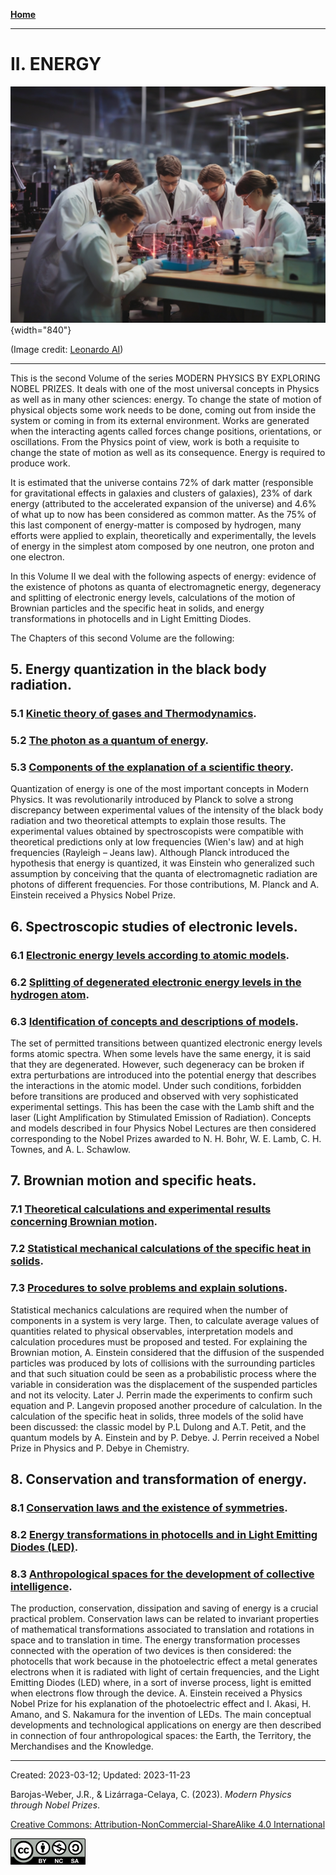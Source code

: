 [**Home**](../index.md)

***

# II.  ENERGY

![Energy](../figs/Leonardo_Diffusion_Energy.jpg){width="840"}

(Image credit: [Leonardo AI](https://leonardo.ai/))

***

This is the second Volume of the series MODERN PHYSICS BY EXPLORING NOBEL PRIZES. It deals with one of the most universal concepts in Physics as well as in many other sciences: energy. To change the state of motion of physical objects some work needs to be done, coming out from inside the system or coming in from its external environment. Works are generated when the interacting agents called forces change positions, orientations, or oscillations. From the Physics point of view, work is both a requisite to change the state of motion as well as its consequence. Energy is required to produce work.

It is estimated that the universe contains 72% of dark matter (responsible for gravitational effects in galaxies and clusters of galaxies), 23% of dark energy (attributed to the accelerated expansion of the universe) and 4.6% of what up to now has been considered as common matter. As the 75% of this last component of energy-matter is composed by hydrogen, many efforts were applied to explain, theoretically and experimentally, the levels of energy in the simplest atom composed by one neutron, one proton and one electron.

In this Volume II we deal with the following aspects of energy: evidence of the existence of photons as quanta of electromagnetic energy, degeneracy and splitting of electronic energy levels, calculations of the motion of Brownian particles and the specific heat in solids, and energy transformations in photocells and in Light Emitting Diodes.

The Chapters of this second Volume are the following:

## 5.  Energy quantization in the black body radiation.  

### 5.1	[Kinetic theory of gases and Thermodynamics](vol-II-chap-5-sect-1.md).
### 5.2	[The photon as a quantum of energy](vol-II-chap-5-sect-2.md).
### 5.3	[Components of the explanation of a scientific theory](vol-II-chap-5-sect-3.md).

Quantization of energy is one of the most important concepts in Modern Physics. It was revolutionarily introduced by Planck to solve a strong discrepancy between experimental values of the intensity of the black body radiation and two theoretical attempts to explain those results. The experimental values obtained by spectroscopists were compatible with theoretical predictions only at low frequencies (Wien's law) and at high frequencies (Rayleigh – Jeans law). Although Planck introduced the hypothesis that energy is quantized, it was Einstein who generalized such assumption by conceiving that the quanta of electromagnetic radiation are photons of different frequencies. For those contributions, M. Planck and A. Einstein received a Physics Nobel Prize.

## 6.	Spectroscopic studies of electronic levels.

### 6.1	 [Electronic energy levels according to atomic models](vol-II-chap-6-sect-1.md).
### 6.2	 [Splitting of degenerated electronic energy levels in the hydrogen atom](vol-II-chap-6-sect-2.md).
### 6.3	 [Identification of concepts and descriptions of models](vol-II-chap-6-sect-3.md).

The set of permitted transitions between quantized electronic energy levels forms atomic spectra. When some levels have the same energy, it is said that they are degenerated. However, such degeneracy can be broken if extra perturbations are introduced into the potential energy that describes the interactions in the atomic model. Under such conditions, forbidden before transitions are produced and observed with very sophisticated experimental settings.  This has been the case with the Lamb shift and the laser (Light Amplification by Stimulated Emission of Radiation). Concepts and models described in four Physics Nobel Lectures are then considered corresponding to the Nobel Prizes awarded to N. H. Bohr, W. E. Lamb, C. H. Townes, and A. L. Schawlow.

## 7.	 Brownian motion and specific heats.

### 7.1	 [Theoretical calculations and experimental results concerning Brownian motion](vol-II-chap-7-sect-1.md).
### 7.2	 [Statistical mechanical calculations of the specific heat in solids](vol-II-chap-7-sect-2.md).
### 7.3	 [Procedures to solve problems and explain solutions](vol-II-chap-7-sect-3.md).

Statistical mechanics calculations are required when the number of components in a system is very large. Then, to calculate average values of quantities related to physical observables, interpretation models and calculation procedures must be proposed and tested. For explaining the Brownian motion, A. Einstein considered that the diffusion of the suspended particles was produced by lots of collisions with the surrounding particles and that such situation could be seen as a probabilistic process where the variable in consideration was the displacement of the suspended particles and not its velocity. Later J. Perrin made the experiments to confirm such equation and P. Langevin proposed another procedure of calculation. In the calculation of the specific heat in solids, three models of the solid have been discussed: the classic model by P.L Dulong and A.T. Petit, and the quantum models by A. Einstein and by P. Debye. J. Perrin received a Nobel Prize in Physics and P. Debye in Chemistry. 

## 8.	  Conservation and transformation of energy.

### 8.1	 [Conservation laws and the existence of symmetries](vol-II-chap-8-sect-1.md).
### 8.2	[Energy transformations in photocells and in Light Emitting Diodes (LED)](vol-II-chap-8-sect-2.md).
### 8.3	[Anthropological spaces for the development of collective intelligence](vol-II-chap-8-sect-3.md).

The production, conservation, dissipation and saving of energy is a crucial practical problem. Conservation laws can be related to invariant properties of mathematical transformations associated to translation and rotations in space and to translation in time. The energy transformation processes connected with the operation of two devices is then considered: the photocells that work because in the photoelectric effect a metal generates electrons when it is radiated with light of certain frequencies, and the Light Emitting Diodes (LED) where, in a sort of inverse process, light is emitted when electrons flow through the device. A. Einstein received a Physics Nobel Prize for his explanation of the photoelectric effect and I. Akasi, H. Amano, and S. Nakamura for the invention of LEDs. The main conceptual developments and technological applications on energy are then described in connection of four anthropological spaces: the Earth, the Territory, the Merchandises and the Knowledge.

***

Created: 2023-03-12; Updated: 2023-11-23

Barojas-Weber, J.R., & Lizárraga-Celaya, C. (2023). _Modern Physics through Nobel Prizes_.

[Creative Commons:  Attribution-NonCommercial-ShareAlike 4.0 International](https://creativecommons.org/licenses/by-nc-sa/4.0/legalcode)

<img src="../figs/cc-by-nc-sa_icon.png">

